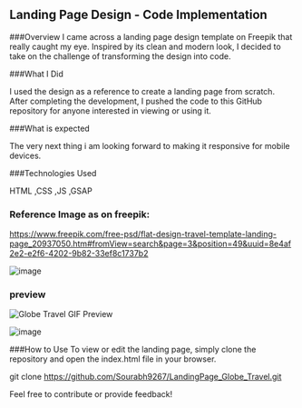 ## Landing Page Design - Code Implementation
###Overview
 I came across a landing page design template on Freepik that really caught my eye. Inspired by its clean and modern look, I decided to take on the challenge of transforming the design into code.

###What I Did

I used the design as a reference to create a landing page from scratch. After completing the development, I pushed the code to this GitHub repository for anyone interested in viewing or using it.

###What is expected

The very next thing i am looking forward to making it responsive for mobile devices.

###Technologies Used


HTML
,CSS
,JS
,GSAP

### Reference Image as on freepik: 
https://www.freepik.com/free-psd/flat-design-travel-template-landing-page_20937050.htm#fromView=search&page=3&position=49&uuid=8e4af2e2-e2f6-4202-9b82-33ef8c1737b2

![image](https://github.com/user-attachments/assets/64253a8e-beeb-41a5-bc46-02e5199bce07)


### preview
![Globe Travel GIF Preview](https://github.com/user-attachments/assets/a87547c6-8b86-4928-88d8-2a6f9f451ba9)

![image](https://github.com/user-attachments/assets/4d22360e-c6e5-4132-8014-72387c64847e)



###How to Use
To view or edit the landing page, simply clone the repository and open the index.html file in your browser.


git clone https://github.com/Sourabh9267/LandingPage_Globe_Travel.git

Feel free to contribute or provide feedback!
